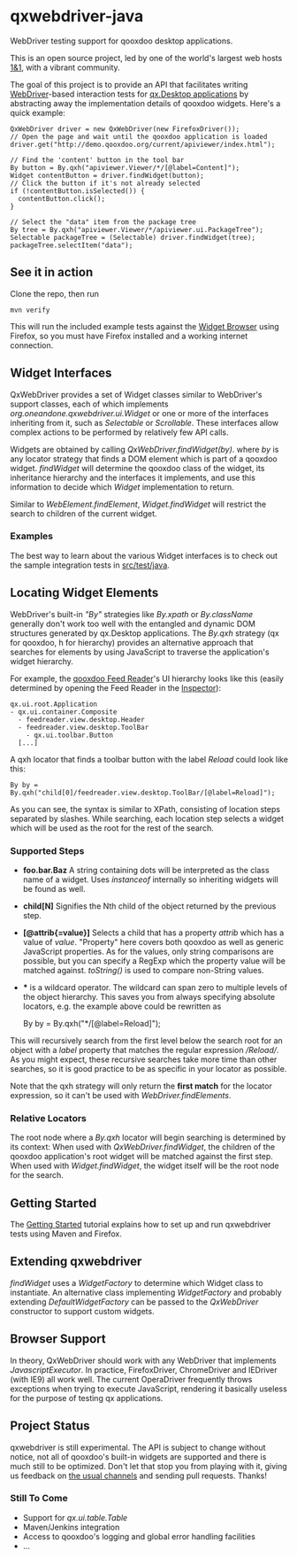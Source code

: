 # qxwebdriver-java

WebDriver testing support for qooxdoo desktop applications.

This is an open source project, led by one of the world's largest web hosts [1&1](http://www.1and1.com), with a vibrant community.

The goal of this project is to provide an API that facilitates writing [WebDriver](http://seleniumhq.org/docs/03_webdriver.html)-based interaction tests for [qx.Desktop applications](http://manual.qooxdoo.org/current/pages/desktop.html) by abstracting away the implementation details of qooxdoo widgets. Here's a quick example:

    QxWebDriver driver = new QxWebDriver(new FirefoxDriver());
    // Open the page and wait until the qooxdoo application is loaded
    driver.get("http://demo.qooxdoo.org/current/apiviewer/index.html");

    // Find the 'content' button in the tool bar
    By button = By.qxh("apiviewer.Viewer/*/[@label=Content]");
    Widget contentButton = driver.findWidget(button);
    // Click the button if it's not already selected
    if (!contentButton.isSelected()) {
      contentButton.click();
    }

    // Select the "data" item from the package tree
    By tree = By.qxh("apiviewer.Viewer/*/apiviewer.ui.PackageTree");
    Selectable packageTree = (Selectable) driver.findWidget(tree);
    packageTree.selectItem("data");

## See it in action

Clone the repo, then run

    mvn verify

This will run the included example tests against the [Widget Browser](http://demo.qooxdoo.org/current/widgetbrowser/) using Firefox, so you must have Firefox installed and a working internet connection.

## Widget Interfaces

QxWebDriver provides a set of Widget classes similar to WebDriver's support classes, each of which implements _org.oneandone.qxwebdriver.ui.Widget_ or one or more of the interfaces inheriting from it, such as _Selectable_ or _Scrollable_. These interfaces allow complex actions to be performed by relatively few API calls.

Widgets are obtained by calling _QxWebDriver.findWidget(by)_. where _by_ is any locator strategy that finds a DOM element which is part of a qooxdoo widget. _findWidget_ will determine the qooxdoo class of the widget, its inheritance hierarchy and the interfaces it implements, and use this information to decide which _Widget_ implementation to return.

Similar to _WebElement.findElement_, _Widget.findWidget_ will restrict the search to children of the current widget.

### Examples

The best way to learn about the various Widget interfaces is to check out the sample integration tests in [src/test/java](https://github.com/qooxdoo/qxwebdriver-java/tree/master/src/test/java).

## Locating Widget Elements

WebDriver's built-in _"By"_ strategies like _By.xpath_ or _By.className_ generally don't work too well with the entangled and dynamic DOM structures generated by qx.Desktop applications. The _By.qxh_ strategy (qx for qooxdoo, h for hierarchy) provides an alternative approach that searches for elements by using JavaScript to traverse the application's widget hierarchy.

For example, the [qooxdoo Feed Reader](http://demo.qooxdoo.org/current/feedreader/)'s UI hierarchy looks like this (easily determined by opening the Feed Reader in the [Inspector](http://demo.qooxdoo.org/current/inspector/)):

    qx.ui.root.Application
    - qx.ui.container.Composite
      - feedreader.view.desktop.Header
      - feedreader.view.desktop.ToolBar
        - qx.ui.toolbar.Button
      [...]

A qxh locator that finds a toolbar button with the label _Reload_ could look like this:

    By by = By.qxh("child[0]/feedreader.view.desktop.ToolBar/[@label=Reload]");

As you can see, the syntax is similar to XPath, consisting of location steps separated by slashes. While searching, each location step selects a widget which will be used as the root for the rest of the search.

### Supported Steps

*   **foo.bar.Baz** A string containing dots will be interpreted as the class name of a widget. Uses _instanceof_ internally so inheriting widgets will be found as well.
*   **child[N]** Signifies the Nth child of the object returned by the previous step.
*   **[@attrib{=value}]** Selects a child that has a property _attrib_ which has a value of _value_. "Property" here covers both qooxdoo as well as generic JavaScript properties. As for the values, only string comparisons are possible, but you can specify a RegExp which the property value will be matched against. _toString()_ is used to compare non-String values.
*  __\*__ is a wildcard operator. The wildcard can span zero to multiple levels of the object hierarchy. This saves you from always specifying absolute locators, e.g. the example above could be rewritten as


    By by = By.qxh("*/[@label=Reload]");

This will recursively search from the first level below the search root for an object with a _label_ property that matches the regular expression _/Reload/_. As you might expect, these recursive searches take more time than other searches, so it is good practice to be as specific in your locator as possible.

Note that the qxh strategy will only return the **first match** for the locator expression, so it can't be used with _WebDriver.findElements_.

### Relative Locators

The root node where a _By.qxh_ locator will begin searching is determined by its context: When used with _QxWebDriver.findWidget_, the children of the qooxdoo application's root widget will be matched against the first step.
When used with _Widget.findWidget_, the widget itself will be the root node for the search.

## Getting Started
The [Getting Started](https://github.com/qooxdoo/qxwebdriver-java/wiki/Getting-Started) tutorial explains how to set up and run qxwebdriver tests using Maven and Firefox.

## Extending qxwebdriver

_findWidget_ uses a _WidgetFactory_ to determine which Widget class to instantiate. An alternative class implementing _WidgetFactory_ and probably extending _DefaultWidgetFactory_ can be passed to the _QxWebDriver_ constructor to support custom widgets.

## Browser Support

In theory, QxWebDriver should work with any WebDriver that implements _JavascriptExecutor_. In practice, FirefoxDriver, ChromeDriver and IEDriver (with IE9) all work well. The current OperaDriver frequently throws exceptions when trying to execute JavaScript, rendering it basically useless for the purpose of testing qx applications.

## Project Status

qxwebdriver is still experimental. The API is subject to change without notice, not all of qooxdoo's built-in widgets are supported and there is much still to be optimized. Don't let that stop you from playing with it, giving us feedback on [the usual channels](http://qooxdoo.org/community/) and sending pull requests. Thanks!

### Still To Come

* Support for _qx.ui.table.Table_
* Maven/Jenkins integration
* Access to qooxdoo's logging and global error handling facilities
* ...
